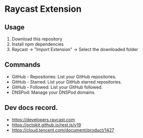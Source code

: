 # Raycast Extension

## Usage

1. Download this repository
2. Install npm dependencies
3. Raycast -> "Import Extension" -> Select the downloaded folder

## Commands

-   GitHub - Repositories: List your GitHub repositories.
-   GitHub - Starred: List your GitHub starred repositories.
-   GitHub - Followed: List your GitHub followed.
-   DNSPod: Manage your DNSPod domains.

## Dev docs record.

-   https://developers.raycast.com
-   https://octokit.github.io/rest.js/v19
-   https://cloud.tencent.com/document/product/1427
